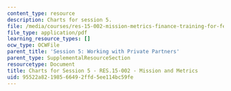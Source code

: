 ```yaml
---
content_type: resource
description: Charts for session 5.
file: /media/courses/res-15-002-mission-metrics-finance-training-for-federal-credit-program-professionals-summer-2016/95522a82198566492ffd5ee114bc59fe_MITRES15-002SUM16_CHARTS_Session_5.pdf
file_type: application/pdf
learning_resource_types: []
ocw_type: OCWFile
parent_title: 'Session 5: Working with Private Partners'
parent_type: SupplementalResourceSection
resourcetype: Document
title: Charts for Session 5 - RES.15-002 - Mission and Metrics
uid: 95522a82-1985-6649-2ffd-5ee114bc59fe
---
```

